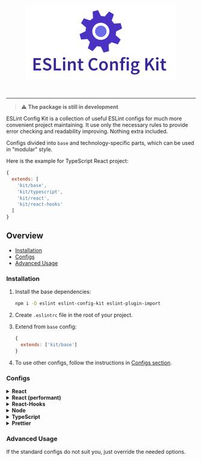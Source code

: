 <p align="center">
  <img src="./logo.png" alt="ESLint Config Kit" />
</p>

<br>

---
> :warning: **The package is still in development**

ESLint Config Kit is a collection of useful ESLint configs for much more convenient project maintaining. It use only the necessary rules to provide error checking and readability improving. Nothing extra included.

Configs divided into `base` and technology-specific parts, which can be used in "modular" style.

Here is the example for TypeScript React project:

```js
{
  extends: [
    'kit/base',
    'kit/typescript',
    'kit/react',
    'kit/react-hooks'
  ]
}
```

## Overview

- [Installation](#installation)
- [Configs](#configs)
- [Advanced Usage](#advanced-usage)

### Installation

1. Install the base dependencies:
   ```sh
   npm i -D eslint eslint-config-kit eslint-plugin-import
   ```

2. Create `.eslintrc` file in the root of your project.

3. Extend from `base` config:
   ```js
   {
     extends: ['kit/base']
   }
   ```

4. To use other configs, follow the instructions in [Configs section](#configs).

### Configs

<details>
<summary><b>React</b></summary>

1. Install dependencies:
   ```sh
   npm i -D babel-eslint eslint-plugin-react
   ```

   **Note:** this config uses babel-eslint parser by default. It requires `babel/core@>=7.2.0` and a valid Babel configuration file to run. If you do not have this already set up, please see the [Babel Usage Guide](https://babeljs.io/docs/en/usage).

2. Extend from `react` config:
   ```js
   {
     extends: [
      'kit/base',
   +  'kit/react'
     ]
   }
   ```

3. Enable `react-hooks` config if you use hooks.

</details>

<details>
<summary><b>React (performant)</b></summary>

Differences with `react` config:

- Disallow using the array indexes for `key` prop.
- Disallow to use arrow functions in jsx, except for DOM components like `button`.
- Disallow to use props spreading (`{...props}`) in jsx, except for DOM components like `button`.

1. Install `react` config dependencies.

2. Extend from `react/performant` config (or replace `react` config with it):
   ```js
   {
     extends: [
      'kit/base',
   -  'kit/react',
   +  'kit/react/performant'
     ]
   }
   ```

3. Enable `react-hooks` config if you use hooks.

</details>

<details>
<summary><b>React-Hooks</b></summary>

1. Install `react` config.

2. Install dependencies:
   ```sh
   npm i -D eslint-plugin-react-hooks
   ```

3. Extend from `react-hooks` config:
   ```js
   {
     extends: [
      'kit/base',
      'kit/react',
   +  'kit/react-hooks'
     ]
   }
   ```

</details>

<details>
<summary><b>Node</b></summary>

This config just enables the `node` env, it doesn't add any rules.

1. Extend from `node` config:
   ```js
   {
     extends: [
      'kit/base',
   +  'kit/node'
     ]
   }
   ```

</details>

<details>
<summary><b>TypeScript</b></summary>

This config just enables the `node` env, it doesn't add any rules.

1. Install dependencies:
   ```sh
   npm i -D @typescript-eslint/parser @typescript-eslint/eslint-config
   ```

2. Extend from `typescript` config:
   ```js
   {
     extends: [
      'kit/base',
   +  'kit/typescript'
     ]
   }
   ```

</details>

<details>
<summary><b>Prettier</b></summary>

This config just enables the `prettier` plugin and adds `prettier/prettier` rule.

1. Install dependencies:
   ```sh
   npm i -D prettier eslint-plugin-prettier
   ```

2. Extend from `prettier` config:
   ```js
   {
     extends: [
      'kit/base',
   +  'kit/prettier'
     ]
   }
   ```

3. Create `.prettierrc` file in the root of your project add specify your formatting settings.

4. (optional) Use the recommended settings:
   ```js
   {
     "semi": false,
     "singleQuote": true,
     "tabWidth": 2,
     "quoteProps": "consistent",
     "trailingComma": "all",
     "endOfLine": "lf"
   } 
   ```

</details>

### Advanced Usage

If the standard configs do not suit you, just override the needed options.